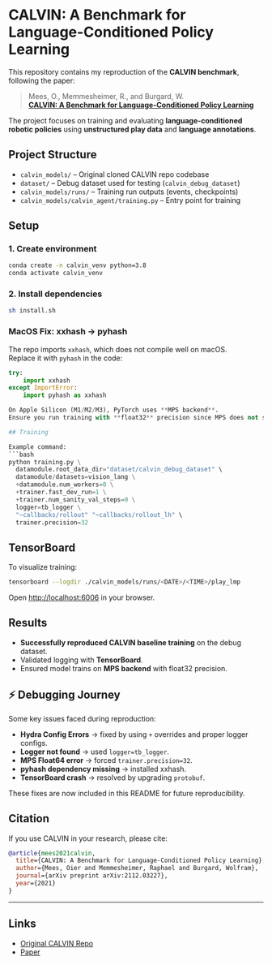 # CALVIN: A Benchmark for Language-Conditioned Policy Learning

This repository contains my reproduction of the **CALVIN benchmark**, following the paper:

> Mees, O., Memmesheimer, R., and Burgard, W.  
> [**CALVIN: A Benchmark for Language-Conditioned Policy Learning**](https://arxiv.org/abs/2112.03227)

The project focuses on training and evaluating **language-conditioned robotic policies** using **unstructured play data** and **language annotations**.


## Project Structure
- `calvin_models/` – Original cloned CALVIN repo codebase
- `dataset/` – Debug dataset used for testing (`calvin_debug_dataset`)
- `calvin_models/runs/` – Training run outputs (events, checkpoints)
- `calvin_models/calvin_agent/training.py` – Entry point for training

## Setup

### 1. Create environment
```bash
conda create -n calvin_venv python=3.8
conda activate calvin_venv
```

### 2. Install dependencies
```bash
sh install.sh
```

### MacOS Fix: xxhash → pyhash

The repo imports `xxhash`, which does not compile well on macOS.  
Replace it with `pyhash` in the code:

```python
try:
    import xxhash
except ImportError:
    import pyhash as xxhash

On Apple Silicon (M1/M2/M3), PyTorch uses **MPS backend**.  
Ensure you run training with **float32** precision since MPS does not support float64.

## Training

Example command:
```bash
python training.py \
  datamodule.root_data_dir="dataset/calvin_debug_dataset" \
  datamodule/datasets=vision_lang \
  +datamodule.num_workers=0 \
  +trainer.fast_dev_run=1 \
  +trainer.num_sanity_val_steps=0 \
  logger=tb_logger \
  "~callbacks/rollout" "~callbacks/rollout_lh" \
  trainer.precision=32
```


## TensorBoard
To visualize training:
```bash
tensorboard --logdir ./calvin_models/runs/<DATE>/<TIME>/play_lmp
```
Open [http://localhost:6006](http://localhost:6006) in your browser.

## Results
- **Successfully reproduced CALVIN baseline training** on the debug dataset.
- Validated logging with **TensorBoard**.
- Ensured model trains on **MPS backend** with float32 precision.

## ⚡ Debugging Journey
Some key issues faced during reproduction:
- **Hydra Config Errors** → fixed by using `+` overrides and proper logger configs.  
- **Logger not found** → used `logger=tb_logger`.  
- **MPS Float64 error** → forced `trainer.precision=32`.  
- **pyhash dependency missing** → installed xxhash.  
- **TensorBoard crash** → resolved by upgrading `protobuf`.  

These fixes are now included in this README for future reproducibility.

## Citation
If you use CALVIN in your research, please cite:
```bibtex
@article{mees2021calvin,
  title={CALVIN: A Benchmark for Language-Conditioned Policy Learning},
  author={Mees, Oier and Memmesheimer, Raphael and Burgard, Wolfram},
  journal={arXiv preprint arXiv:2112.03227},
  year={2021}
}
```

---

## Links
- [Original CALVIN Repo](https://github.com/mees/calvin)  
- [Paper](https://arxiv.org/abs/2112.03227)
